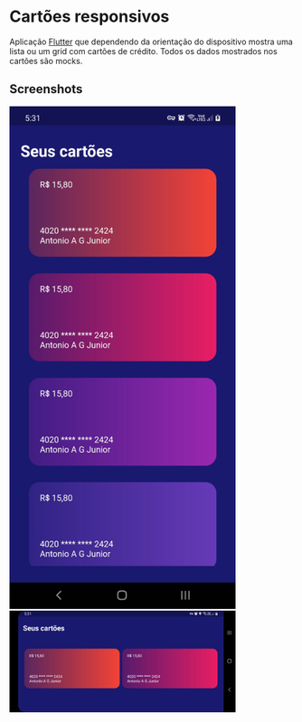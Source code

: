 # Cartões responsivos

Aplicação [Flutter](https://flutter.dev/) que dependendo da orientação do dispositivo mostra uma lista ou um grid com cartões de crédito.
Todos os dados mostrados nos cartões são mocks.

## Screenshots

<img src="https://raw.githubusercontent.com/AntonioAndradeGomes/layout_responsivo_orientacao/main/screenshots/screen1.jpg" width="400px" heigth="400px">
<img src="https://raw.githubusercontent.com/AntonioAndradeGomes/layout_responsivo_orientacao/main/screenshots/screen2.jpg" width="400px">
